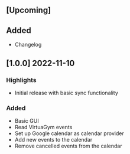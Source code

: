 ## [Upcoming]

## Added

- Changelog

## [1.0.0] 2022-11-10

### Highlights

- Initial release with basic sync functionality

### Added

- Basic GUI
- Read VirtuaGym events
- Set up Google calendar as calendar provider
- Add new events to the calendar
- Remove cancelled events from the calendar